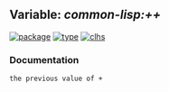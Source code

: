 ## Variable: ***common-lisp:++***
[![package](https://img.shields.io/badge/Package-COMMON--LISP-5f9ea0.svg?style=social&colorA=999999)](../) [![type](https://img.shields.io/badge/Type-Variable-5f9ea0.svg?style=social&colorA=999999)](../#variable) [![clhs](https://img.shields.io/badge/CLHS-++-5f9ea0.svg?style=social&colorA=999999)](http://www.lispworks.com/documentation/HyperSpec/Body/v_pl_plp.htm) 
### Documentation
```
the previous value of +
```
